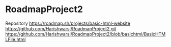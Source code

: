 # RoadmapProject2
Repository 
https://roadmap.sh/projects/basic-html-website
https://github.com/Harishwarsj/RoadmapProject2.git
https://github.com/Harishwarsj/RoadmapProject2/blob/basichtml/BasicHTMLFile.html
